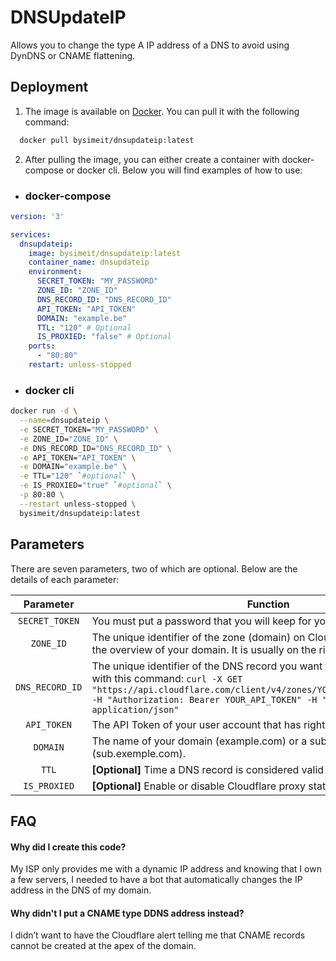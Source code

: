 # DNSUpdateIP

Allows you to change the type A IP address of a DNS to avoid using DynDNS or CNAME flattening.

## Deployment

1. The image is available on [Docker](https://hub.docker.com/r/bysimeit/dnsupdateip). You can pull it with the following command:
```bash
  docker pull bysimeit/dnsupdateip:latest
```
2. After pulling the image, you can either create a container with docker-compose or docker cli. Below you will find examples of how to use: 
  * ### docker-compose
```yml
version: '3'

services:
  dnsupdateip:
    image: bysimeit/dnsupdateip:latest
    container_name: dnsupdateip
    environment:
      SECRET_TOKEN: "MY_PASSWORD"
      ZONE_ID: "ZONE_ID"
      DNS_RECORD_ID: "DNS_RECORD_ID"
      API_TOKEN: "API_TOKEN"
      DOMAIN: "example.be"
      TTL: "120" # Optional
      IS_PROXIED: "false" # Optional
    ports:
      - "80:80"
    restart: unless-stopped
```
  * ### docker cli
```bash
docker run -d \
  --name=dnsupdateip \
  -e SECRET_TOKEN="MY_PASSWORD" \
  -e ZONE_ID="ZONE_ID" \
  -e DNS_RECORD_ID="DNS_RECORD_ID" \
  -e API_TOKEN="API_TOKEN" \
  -e DOMAIN="example.be" \
  -e TTL="120" `#optional` \
  -e IS_PROXIED="true" `#optional` \
  -p 80:80 \
  --restart unless-stopped \
  bysimeit/dnsupdateip:latest
```

## Parameters

There are seven parameters, two of which are optional. Below are the details of each parameter:

| Parameter | Function |
| :----: | --- |
| `SECRET_TOKEN` | You must put a password that you will keep for yourself. |
| `ZONE_ID` | The unique identifier of the zone (domain) on Cloudflare. The Zone ID is in the overview of your domain. It is usually on the right side of the page. |
| `DNS_RECORD_ID` | The unique identifier of the DNS record you want to update. You can find it with this command: `curl -X GET "https://api.cloudflare.com/client/v4/zones/YOUR_ZONE_ID/dns_records" -H "Authorization: Bearer YOUR_API_TOKEN" -H "Content-Type: application/json"` |
| `API_TOKEN` | The API Token of your user account that has rights to your domain. |
| `DOMAIN` | The name of your domain (example.com) or a subdomain (sub.exemple.com). |
| `TTL` | **[Optional]** Time a DNS record is considered valid by cache systems. |
| `IS_PROXIED` | **[Optional]** Enable or disable Cloudflare proxy status for DNS record. |

## FAQ

#### Why did I create this code?

My ISP only provides me with a dynamic IP address and knowing that I own a few servers, I needed to have a bot that automatically changes the IP address in the DNS of my domain.

#### Why didn't I put a CNAME type DDNS address instead?

I didn’t want to have the Cloudflare alert telling me that CNAME records cannot be created at the apex of the domain.
